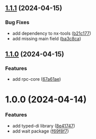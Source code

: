 ## [1.1.1](https://github.com/TheUnderScorer/zen/compare/wait-v1.1.0...wait-v1.1.1) (2024-04-15)

### Bug Fixes

- add dependency to nx-tools ([b21c177](https://github.com/TheUnderScorer/zen/commit/b21c177106ca681e0031d9af028f5704f4403fff))
- add missing main field ([ba3c8ca](https://github.com/TheUnderScorer/zen/commit/ba3c8ca03266c9874e5f7392d7ab7d4b2f25d02f))

## [1.1.0](https://github.com/TheUnderScorer/zen/compare/wait-v1.0.0...wait-v1.1.0) (2024-04-15)

### Features

- add rpc-core ([67a61ae](https://github.com/TheUnderScorer/zen/commit/67a61ae1022a806075061578a325083412388df2))

# 1.0.0 (2024-04-14)

### Features

- add typed-di library ([8e41747](https://github.com/TheUnderScorer/zen/commit/8e4174783f03b98d9e9cf17f2b33da52f3419d0d))
- add wait package ([f69f8f7](https://github.com/TheUnderScorer/zen/commit/f69f8f7a88203e26399c13e6ba8522d1daf29d41))
